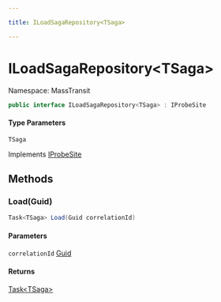```yaml
---

title: ILoadSagaRepository<TSaga>

---
```


# ILoadSagaRepository\<TSaga\>

Namespace: MassTransit

```csharp
public interface ILoadSagaRepository<TSaga> : IProbeSite
```

#### Type Parameters

`TSaga`<br/>

Implements [IProbeSite](../masstransit/iprobesite)

## Methods

### **Load(Guid)**

```csharp
Task<TSaga> Load(Guid correlationId)
```

#### Parameters

`correlationId` [Guid](https://learn.microsoft.com/en-us/dotnet/api/system.guid)<br/>

#### Returns

[Task\<TSaga\>](https://learn.microsoft.com/en-us/dotnet/api/system.threading.tasks.task-1)<br/>
